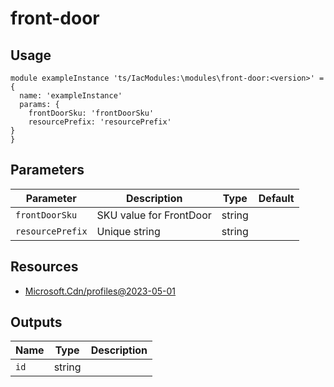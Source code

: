 # front-door

## Usage

```bicep
module exampleInstance 'ts/IacModules:\modules\front-door:<version>' = {
  name: 'exampleInstance'
  params: {
    frontDoorSku: 'frontDoorSku'
    resourcePrefix: 'resourcePrefix'
}
}
```

## Parameters

| Parameter | Description | Type | Default |
| --- | --- | --- | --- |
| `frontDoorSku` | SKU value for FrontDoor | string |  |
| `resourcePrefix` | Unique string | string |  |

## Resources

- [Microsoft.Cdn/profiles@2023-05-01](https://learn.microsoft.com/en-us/azure/templates/microsoft.cdn/2023-05-01/profiles)

## Outputs

| Name | Type | Description |
| --- | --- | --- |
| `id` | string |  |
